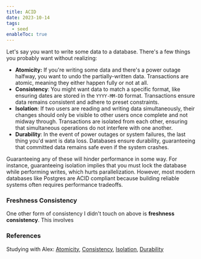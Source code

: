 ```yaml
---
title: ACID
date: 2023-10-14
tags:
  - seed
enableToc: true
---
```

Let's say you want to write some data to a database. There's a few things you probably want without realizing:
- **Atomicity:** If you're writing some data and there's a power outage halfway, you want to undo the partially-written data. Transactions are atomic, meaning they either happen fully or not at all.
- **Consistency**: You might want data to match a specific format, like ensuring dates are stored in the `YYYY-MM-DD` format. Transactions ensure data remains consistent and adhere to preset constraints.
- **Isolation**: If two users are reading and writing data simultaneously, their changes should only be visible to other users once complete and not midway through. Transactions are isolated from each other, ensuring that simultaneous operations do not interfere with one another.
- **Durability**:  In the event of power outages or system failures, the last thing you'd want is data loss. Databases ensure durability, guaranteeing that committed data remains safe even if the system crashes.

Guaranteeing any of these will hinder performance in some way. For instance, guaranteeing isolation implies that you must lock the database while performing writes, which hurts parallelization. However, most modern databases like Postgres are ACID compliant because building reliable systems often requires performance tradeoffs.

### Freshness Consistency
One other form of consistency I didn't touch on above is **freshness consistency**. This involves 

### References
Studying with Alex: [Atomicity](https://www.youtube.com/watch?v=bwgvaLP7Ucg), [Consistency](https://www.youtube.com/watch?v=IUOmz-KMb7k), [Isolation](https://www.youtube.com/watch?v=mBNucbfl2vM), [Durability](https://www.youtube.com/watch?v=O2otAXjEXTk&list=PL6FzkbJhLW0QM8XObve_mf9OPpPvfHh7t&index=3)
